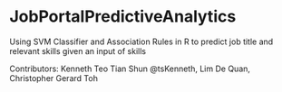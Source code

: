 # JobPortalPredictiveAnalytics
Using SVM Classifier and Association Rules in R to predict job title and relevant skills given an input of skills


Contributors: Kenneth Teo Tian Shun @tsKenneth, Lim De Quan, Christopher Gerard Toh
